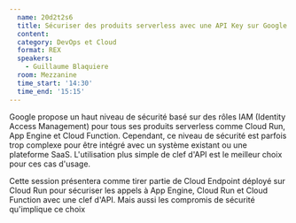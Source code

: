 ```yaml
---
  name: 20d2t2s6
  title: Sécuriser des produits serverless avec une API Key sur Google Cloud
  content:
  category: DevOps et Cloud
  format: REX
  speakers: 
    - Guillaume Blaquiere
  room: Mezzanine
  time_start: '14:30'
  time_end: '15:15'
---
```

Google propose un haut niveau de sécurité basé sur des rôles IAM (Identity Access Management) pour tous ses produits serverless comme Cloud Run, App Engine et Cloud Function. Cependant, ce niveau de sécurité est parfois trop complexe pour être intégré avec un système existant ou une plateforme SaaS. L'utilisation plus simple de clef d'API est le meilleur choix pour ces cas d'usage.

Cette session présentera comme tirer partie de Cloud Endpoint déployé sur Cloud Run pour sécuriser les appels à App Engine, Cloud Run et Cloud Function avec une clef d'API. Mais aussi les compromis de sécurité qu'implique ce choix
